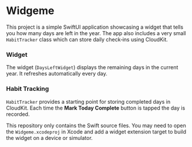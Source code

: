 # Widgeme

This project is a simple SwiftUI application showcasing a widget that tells you
how many days are left in the year. The app also includes a very small
`HabitTracker` class which can store daily check‑ins using CloudKit.

### Widget

The widget (`DaysLeftWidget`) displays the remaining days in the current year.
It refreshes automatically every day.

### Habit Tracking

`HabitTracker` provides a starting point for storing completed days in
CloudKit. Each time the **Mark Today Complete** button is tapped the day is
recorded.

This repository only contains the Swift source files. You may need to open the
`Widgeme.xcodeproj` in Xcode and add a widget extension target to build the
widget on a device or simulator.
